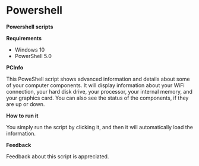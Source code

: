 # Powershell #
**Powershell scripts**

**Requirements**
- Windows 10
- PowerShell 5.0

**PCInfo**

This PoweShell script shows advanced information and details about some of your computer components.
It will display information about your WiFi connection, your hard disk drive, your processor, your internal memory, and your graphics card.
You can also see the status of the components, if they are up or down.

**How to run it**

You simply run the script by clicking it, and then it will automatically load the information.

**Feedback**

Feedback about this script is appreciated.
